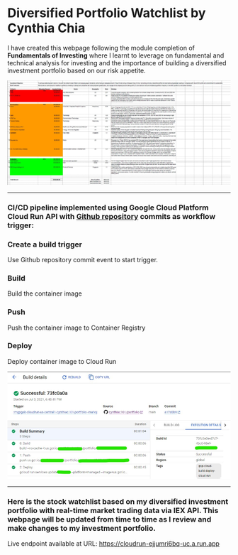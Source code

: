 # Diversified Portfolio Watchlist by Cynthia Chia
I have created this webpage following the module completion of **Fundamentals of Investing** where I learnt to leverage on fundamental and technical analysis for investing and the importance of building a diversified investment portfolio based on our risk appetite.

![Diversified Portfolio](image_portfolio.jpg)

---
### CI/CD pipeline implemented using Google Cloud Platform Cloud Run API with [Github repository](https://github.com/cynthiac101/portfolio/) commits as workflow trigger:

  ### Create a build trigger
  Use Github repository commit event to start trigger.
  ### Build
  Build the container image
  ### Push
  Push the container image to Container Registry
  ### Deploy
  Deploy container image to Cloud Run

![Google Cloud Run Workflow](image_GCP.jpg)

---
### Here is the stock watchlist based on my diversified investment portfolio with real-time market trading data via IEX API. This webpage will be updated from time to time as I review and make changes to my investment portfolio.   

Live endpoint available at URL: https://cloudrun-ejjumri6bq-uc.a.run.app
